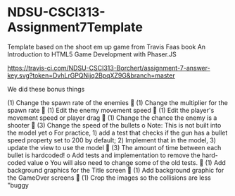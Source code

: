 # NDSU-CSCI313-Assignment7Template
Template based on the shoot em up game from Travis Faas book An Introduction to HTML5 Game Development with Phaser.JS

https://travis-ci.com/NDSU-CSCI313-Borchert/assignment-7-answer-key.svg?token=DvhLrGPQNijq2BpqXZ9G&branch=master


We did these bonus things

(1) Change the spawn rate of the enemies
 (1) Change the multiplier for the spawn rate
 (1) Edit the enemy movement speed
 (1) Edit the player's movement speed or player drag
 (1) Change the chance the enemy is a shooter
 (3) Change the speed of the bullets
o Note: This is not built into the model yet
o For practice, 1) add a test that checks if the gun has a bullet speed property set to 200
by default; 2) Implement that in the model, 3) update the view to use the model
 (3) The amount of time between each bullet is hardcoded!
o Add tests and implementation to remove the hard-coded value
o You will also need to change some of the old tests.
 (1) Add background graphics for the Title screen
 (1) Add background graphic for the GameOver screens
 (1) Crop the images so the collisions are less "buggy
